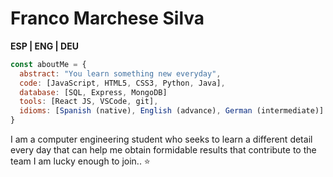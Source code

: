 # Franco Marchese Silva 

**ESP | ENG | DEU**

```js
const aboutMe = {
  abstract: "You learn something new everyday",
  code: [JavaScript, HTML5, CSS3, Python, Java],
  database: [SQL, Express, MongoDB]
  tools: [React JS, VSCode, git],
  idioms: [Spanish (native), English (advance), German (intermediate)]
}
```

I am a computer engineering student who seeks to learn a different detail every day that can help me obtain formidable results that contribute to the team I am lucky enough to join.. :star:
